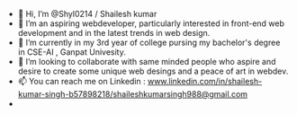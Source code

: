 - 👋 Hi, I’m @Shyl0214 / Shailesh kumar
- 👀 I’m an aspiring webdeveloper, particularly interested in front-end web development and in the latest trends in web design.
- 🌱 I’m currently in my 3rd year of college pursing my bachelor's degree in CSE-AI , Ganpat Univesity.
- 💞️ I’m looking to collaborate with same minded people who aspire and desire to create some unique web desings and a peace of art in webdev.
- 📫 You can reach me on Linkedin : www.linkedin.com/in/shailesh-kumar-singh-b57898218/shaileshkumarsingh988@gmail.com
- 

<!---
Shyl0214/Shyl0214 is a ✨ special ✨ repository because its `README.md` (this file) appears on your GitHub profile.
You can click the Preview link to take a look at your changes.
--->

